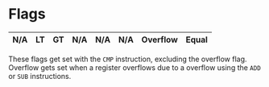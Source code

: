 # Flags

| N/A | LT | GT | N/A | N/A | N/A | Overflow | Equal |
| :-: | :-: | :-: | :-: | :-: | :-: | :-: | :-: |

These flags get set with the `CMP` instruction, excluding the overflow flag. Overflow gets set when a register overflows due to a overflow using the `ADD` or `SUB` instructions.